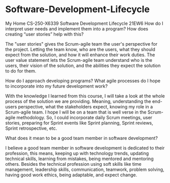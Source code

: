 # Software-Development-Lifecycle
My Home CS-250-X6339 Software Development Lifecycle 21EW6
How do I interpret user needs and implement them into a program? How does creating “user stories” help with this?

The "user stories" gives the Scrum-agile team the user's perspective for the project. Letting the team know, who are the users, what they should expect from the solution, and how it will enhance their work duties. The user value statement lets the Scrum-agile team understand who is the users, their vision of the solution, and the abilities they expect the solution to do for them.

How do I approach developing programs? What agile processes do I hope to incorporate into my future development work?

With the knowledge I learned from this course, I will take a look at the whole process of the solution we are providing. Meaning, understanding the end-users perspective, what the stakeholders expect, knowing my role in a Scrum-agile team. I hope I will be on a team that is well verse in the Scrum-agile methodology. So, I could incorporate daily Scrum meetings, user stories, preparing for Sprint events like Sprint planning, Sprint reviews, Sprint retrospective, etc.

What does it mean to be a good team member in software development?

I believe a good team member in software development is dedicated to their profession, this means, keeping up with technology trends, updating technical skills, learning from mistakes, being mentored and mentoring others. Besides the technical profession using soft skills like time management, leadership skills, communication, teamwork, problem solving, having good work ethics, being adaptable, and expect change.
